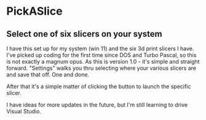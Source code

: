 # PickASlice
## Select one of six slicers on your system

I have this set up for my system (win 11) and the six 3d print slicers I have.  I've picked up coding for the first time since DOS and Turbo Pascal, so this is not exactly a magnum opus.
As this is version 1.0 - it's simple and straight forward.  "Settings" walks you thru selecting where your various slicers are and save that off.  One and done.

After that it's a simple matter of clicking the button to launch the specific slicer.

I have ideas for more updates in the future, but I'm still learning to drive Visual Studio.
